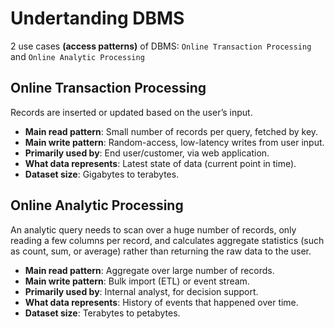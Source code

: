 # Undertanding DBMS

2 use cases **(access patterns)** of DBMS: `Online Transaction Processing` and `Online Analytic Processing`

## Online Transaction Processing

Records are inserted or updated based on the user’s input.

- **Main read pattern**: Small number of records per query, fetched by key.
- **Main write pattern**: Random-access, low-latency writes from user input.
- **Primarily used by**: End user/customer, via web application.
- **What data represents**: Latest state of data (current point in time).
- **Dataset size**: Gigabytes to terabytes.

## Online Analytic Processing

An analytic query needs to scan over a huge number of records, only reading a few columns per record, and calculates aggregate statistics (such as count, sum, or average) rather than returning the raw data to the user.

- **Main read pattern**: Aggregate over large number of records.
- **Main write pattern**: Bulk import (ETL) or event stream.
- **Primarily used by**: Internal analyst, for decision support.
- **What data represents**: History of events that happened over time.
- **Dataset size**: Terabytes to petabytes.
